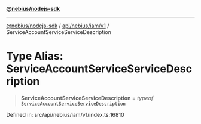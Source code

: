 [**@nebius/nodejs-sdk**](../../../../../README.md)

---

[@nebius/nodejs-sdk](../../../../../README.md) / [api/nebius/iam/v1](../README.md) / ServiceAccountServiceServiceDescription

# Type Alias: ServiceAccountServiceServiceDescription

> **ServiceAccountServiceServiceDescription** = _typeof_ [`ServiceAccountServiceServiceDescription`](../variables/ServiceAccountServiceServiceDescription.md)

Defined in: src/api/nebius/iam/v1/index.ts:16810
